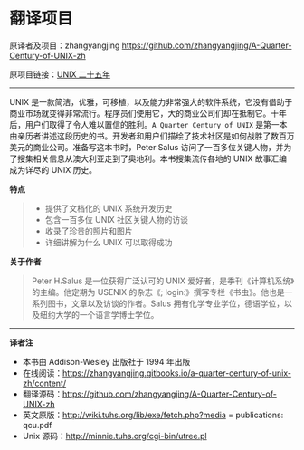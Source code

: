# 翻译项目

原译者及项目：zhangyangjing <https://github.com/zhangyangjing/A-Quarter-Century-of-UNIX-zh>

原项目链接：[UNIX 二十五年](https://zhangyangjing.gitbooks.io/a-quarter-century-of-unix-zh/content/)

---

UNIX 是一款简洁，优雅，可移植，以及能力非常强大的软件系统，它没有借助于商业市场就变得非常流行。程序员们使用它，大的商业公司们却在抵制它。十年后，用户们取得了令人难以置信的胜利。`A Quarter Century of UNIX` 是第一本由亲历者讲述这段历史的书。开发者和用户们描绘了技术社区是如何战胜了数百万美元的商业公司。准备写这本书时，Peter Salus 访问了一百多位关键人物，并为了搜集相关信息从澳大利亚走到了奥地利。本书搜集流传各地的 UNIX 故事汇编成为详尽的 UNIX 历史。

**特点**

> * 提供了文档化的 UNIX 系统开发历史
> * 包含一百多位 UNIX 社区关键人物的访谈
> * 收录了珍贵的照片和图片
> * 详细讲解为什么 UNIX 可以取得成功

**关于作者**

> Peter H.Salus 是一位获得广泛认可的 UNIX 爱好者，是季刊《计算机系统》的主编。他定期为 USENIX 的杂志《; login:》撰写专栏《书虫》。他也是一系列图书，文章以及访谈的作者。Salus 拥有化学专业学位，德语学位，以及纽约大学的一个语言学博士学位。

---
**译者注**

* 本书由 Addison-Wesley 出版社于 1994 年出版
* 在线阅读：https://zhangyangjing.gitbooks.io/a-quarter-century-of-unix-zh/content/
* 翻译源码：https://github.com/zhangyangjing/A-Quarter-Century-of-UNIX-zh
* 英文原版：http://wiki.tuhs.org/lib/exe/fetch.php?media = publications: qcu.pdf
* Unix 源码：http://minnie.tuhs.org/cgi-bin/utree.pl
